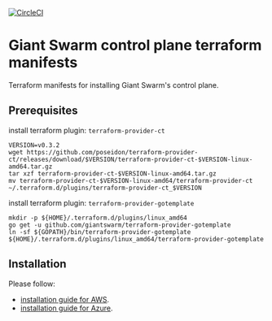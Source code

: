 [![CircleCI](https://circleci.com/gh/giantswarm/giantnetes-terraform.svg?style=shield)](https://circleci.com/gh/giantswarm/giantnetes-terraform)

# Giant Swarm control plane terraform manifests

Terraform manifests for installing Giant Swarm's control plane.

## Prerequisites
install terraform plugin: `terraform-provider-ct`
```
VERSION=v0.3.2
wget https://github.com/poseidon/terraform-provider-ct/releases/download/$VERSION/terraform-provider-ct-$VERSION-linux-amd64.tar.gz
tar xzf terraform-provider-ct-$VERSION-linux-amd64.tar.gz
mv terraform-provider-ct-$VERSION-linux-amd64/terraform-provider-ct ~/.terraform.d/plugins/terraform-provider-ct_$VERSION
```
install terraform plugin: `terraform-provider-gotemplate`
```
mkdir -p ${HOME}/.terraform.d/plugins/linux_amd64
go get -u github.com/giantswarm/terraform-provider-gotemplate
ln -sf ${GOPATH}/bin/terraform-provider-gotemplate ${HOME}/.terraform.d/plugins/linux_amd64/terraform-provider-gotemplate
```


## Installation


Please follow:
- [installation guide for AWS](docs/installation-guide-aws.md).
- [installation guide for Azure](docs/installation-guide-azure.md).
